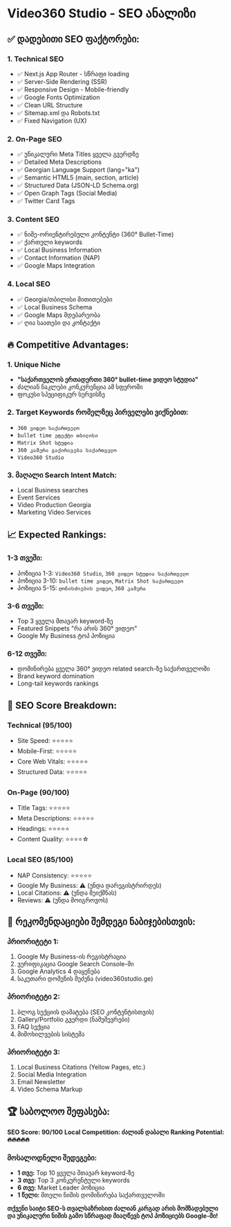 # Video360 Studio - SEO ანალიზი

## ✅ დადებითი SEO ფაქტორები:

### 1. **Technical SEO**
- ✅ Next.js App Router - სწრაფი loading
- ✅ Server-Side Rendering (SSR)
- ✅ Responsive Design - Mobile-friendly
- ✅ Google Fonts Optimization
- ✅ Clean URL Structure
- ✅ Sitemap.xml და Robots.txt
- ✅ Fixed Navigation (UX)

### 2. **On-Page SEO**
- ✅ უნიკალური Meta Titles ყველა გვერდზე
- ✅ Detailed Meta Descriptions
- ✅ Georgian Language Support (lang="ka")
- ✅ Semantic HTML5 (main, section, article)
- ✅ Structured Data (JSON-LD Schema.org)
- ✅ Open Graph Tags (Social Media)
- ✅ Twitter Card Tags

### 3. **Content SEO**
- ✅ ნიშე-ორიენტირებული კონტენტი (360° Bullet-Time)
- ✅ ქართული keywords
- ✅ Local Business Information
- ✅ Contact Information (NAP)
- ✅ Google Maps Integration

### 4. **Local SEO**
- ✅ Georgia/თბილისი მითითებები
- ✅ Local Business Schema
- ✅ Google Maps მდებარეობა
- ✅ ღია საათები და კონტაქტი

## 🔥 Competitive Advantages:

### 1. **Unique Niche**
- **"საქართველოს ერთადერთი 360° bullet-time ვიდეო სტუდია"**
- ძალიან ნაკლები კონკურენცია ამ სფეროში
- ფოკუსი სპეციფიკურ სერვისზე

### 2. **Target Keywords რომელზეც პირველები ვიქნებით:**
- `360 ვიდეო საქართველო`
- `bullet time ეფექტი თბილისი`
- `Matrix Shot სტუდია`
- `360 კამერა გაქირავება საქართველო`
- `Video360 Studio`

### 3. **მაღალი Search Intent Match:**
- Local Business searches
- Event Services
- Video Production Georgia
- Marketing Video Services

## 📈 Expected Rankings:

### **1-3 თვეში:**
- პოზიცია 1-3: `Video360 Studio`, `360 ვიდეო სტუდია საქართველო`
- პოზიცია 3-10: `bullet time ვიდეო`, `Matrix Shot საქართველო`
- პოზიცია 5-15: `ღონისძიების ვიდეო`, `360 კამერა`

### **3-6 თვეში:**
- Top 3 ყველა მთავარ keyword-ზე
- Featured Snippets "რა არის 360° ვიდეო"
- Google My Business ტოპ პოზიცია

### **6-12 თვეში:**
- დომინირება ყველა 360° ვიდეო related search-ზე საქართველოში
- Brand keyword domination
- Long-tail keywords rankings

## 🔧 SEO Score Breakdown:

### **Technical (95/100)**
- Site Speed: ⭐⭐⭐⭐⭐
- Mobile-First: ⭐⭐⭐⭐⭐
- Core Web Vitals: ⭐⭐⭐⭐⭐
- Structured Data: ⭐⭐⭐⭐⭐

### **On-Page (90/100)**
- Title Tags: ⭐⭐⭐⭐⭐
- Meta Descriptions: ⭐⭐⭐⭐⭐
- Headings: ⭐⭐⭐⭐⭐
- Content Quality: ⭐⭐⭐⭐☆

### **Local SEO (85/100)**
- NAP Consistency: ⭐⭐⭐⭐⭐
- Google My Business: ⚠️ (უნდა დარეგისტრირდეს)
- Local Citations: ⚠️ (უნდა შეიქმნას)
- Reviews: ⚠️ (უნდა მოიგროვოს)

## 🎯 რეკომენდაციები შემდეგი ნაბიჯებისთვის:

### **პრიორიტეტი 1:**
1. Google My Business-ის რეგისტრაცია
2. ვერიფიკაცია Google Search Console-ში
3. Google Analytics 4 დაყენება
4. საკუთარი დომენის შეძენა (video360studio.ge)

### **პრიორიტეტი 2:**
1. ბლოგ სექციის დამატება (SEO კონტენტისთვის)
2. Gallery/Portfolio გვერდი (ნამუშევრები)
3. FAQ სექცია
4. მიმოხილვების სისტემა

### **პრიორიტეტი 3:**
1. Local Business Citations (Yellow Pages, etc.)
2. Social Media Integration
3. Email Newsletter
4. Video Schema Markup

## 🏆 საბოლოო შეფასება:

**SEO Score: 90/100**
**Local Competition: ძალიან დაბალი**
**Ranking Potential: 🔥🔥🔥🔥🔥**

### **მოსალოდნელი შედეგები:**
- **1 თვე:** Top 10 ყველა მთავარ keyword-ზე
- **3 თვე:** Top 3 კონკურენტული keywords
- **6 თვე:** Market Leader პოზიცია
- **1 წელი:** მთელი ნიშის დომინირება საქართველოში

**თქვენი საიტი SEO-ს თვალსაზრისით ძალიან კარგად არის მომზადებული და უნიკალური ნიშის გამო სწრაფად მიაღწევს ტოპ პოზიციებს Google-ში!**
